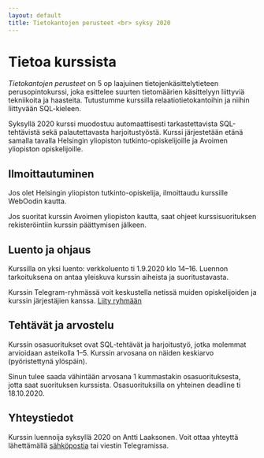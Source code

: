 ```yaml
---
layout: default
title: Tietokantojen perusteet <br> syksy 2020
---
```


# Tietoa kurssista

_Tietokantojen perusteet_ on 5 op laajuinen tietojenkäsittelytieteen perusopintokurssi, joka esittelee suurten tietomäärien käsittelyyn liittyviä tekniikoita ja haasteita. Tutustumme kurssilla relaatiotietokantoihin ja niihin liittyvään SQL-kieleen.

Syksyllä 2020 kurssi muodostuu automaattisesti tarkastettavista SQL-tehtävistä sekä palautettavasta harjoitustyöstä. Kurssi järjestetään etänä samalla tavalla Helsingin yliopiston tutkinto-opiskelijoille ja Avoimen yliopiston opiskelijoille.

## Ilmoittautuminen

Jos olet Helsingin yliopiston tutkinto-opiskelija, ilmoittaudu kurssille WebOodin kautta.

Jos suoritat kurssin Avoimen yliopiston kautta, saat ohjeet kurssisuorituksen rekisteröintiin kurssin päättymisen jälkeen.

## Luento ja ohjaus

Kurssilla on yksi luento: verkkoluento ti 1.9.2020 klo 14–16. Luennon tarkoituksena on antaa yleiskuva kurssin aiheista ja suoritustavasta.

Kurssin Telegram-ryhmässä voit keskustella netissä muiden opiskelijoiden ja kurssin järjestäjien kanssa. [Liity ryhmään](https://t.me/tkt_tikape)

## Tehtävät ja arvostelu

Kurssin osasuoritukset ovat SQL-tehtävät ja harjoitustyö, jotka molemmat arvioidaan asteikolla 1–5. Kurssin arvosana on näiden keskiarvo (pyöristettynä ylöspäin).

Sinun tulee saada vähintään arvosana 1 kummastakin osasuorituksesta, jotta saat suorituksen kurssista. Osasuorituksilla on yhteinen deadline ti 18.10.2020.

## Yhteystiedot

Kurssin luennoija syksyllä 2020 on Antti Laaksonen. Voit ottaa yhteyttä lähettämällä [sähköpostia](mailto:ahslaaks@cs.helsinki.fi) tai viestin Telegramissa. 
